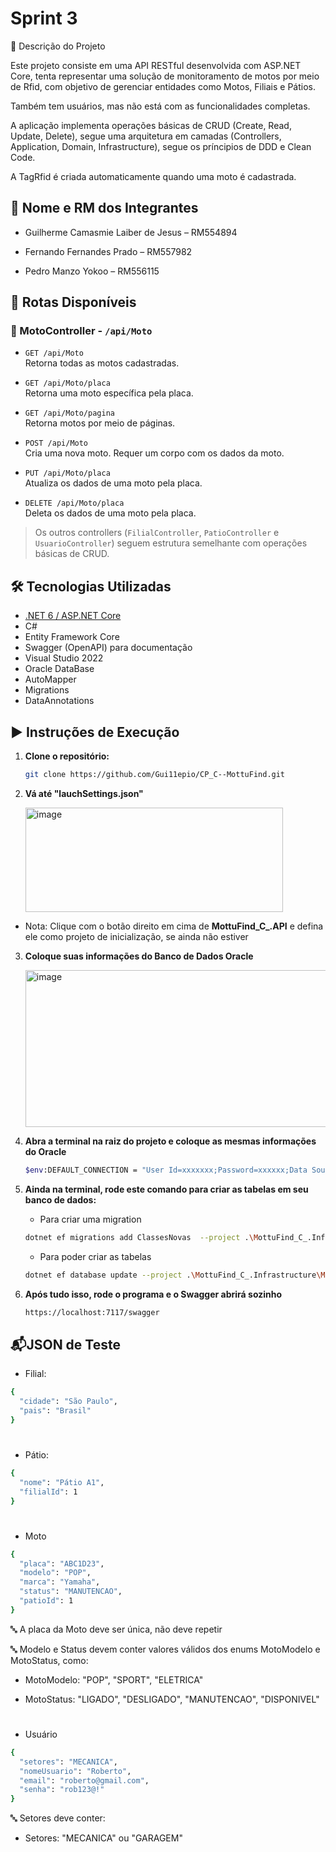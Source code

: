 # Sprint 3

📌 Descrição do Projeto

Este projeto consiste em uma API RESTful desenvolvida com ASP.NET Core, tenta representar uma solução de monitoramento de motos por meio de Rfid, com objetivo de gerenciar entidades como Motos, Filiais e Pátios.

Também tem usuários, mas não está com as funcionalidades completas. 

A aplicação implementa operações básicas de CRUD (Create, Read, Update, Delete), segue uma arquitetura em camadas (Controllers, Application, Domain, Infrastructure), segue os príncipios de DDD e Clean Code.

A TagRfid é criada automaticamente quando uma moto é cadastrada.

## 👥 Nome e RM dos Integrantes

- Guilherme Camasmie Laiber de Jesus – RM554894

- Fernando Fernandes Prado – RM557982

- Pedro Manzo Yokoo – RM556115

## 🚀 Rotas Disponíveis

### 📍 MotoController - `/api/Moto`
- `GET /api/Moto`  
  Retorna todas as motos cadastradas.

- `GET /api/Moto/placa`  
  Retorna uma moto específica pela placa.

- `GET /api/Moto/pagina`  
  Retorna motos por meio de páginas.

- `POST /api/Moto`  
  Cria uma nova moto. Requer um corpo com os dados da moto.

- `PUT /api/Moto/placa`  
  Atualiza os dados de uma moto pela placa.

- `DELETE /api/Moto/placa`  
  Deleta os dados de uma moto pela placa.

> Os outros controllers (`FilialController`, `PatioController` e `UsuarioController`) seguem estrutura semelhante com operações básicas de CRUD.

## 🛠️ Tecnologias Utilizadas

- [.NET 6 / ASP.NET Core](https://dotnet.microsoft.com/)
- C#
- Entity Framework Core
- Swagger (OpenAPI) para documentação
- Visual Studio 2022
- Oracle DataBase
- AutoMapper
- Migrations
- DataAnnotations

## ▶️ Instruções de Execução

1. **Clone o repositório:**
   ```bash
   git clone https://github.com/Gui11epio/CP_C--MottuFind.git
   

2. **Vá até "lauchSettings.json"**
   
   <img width="412" height="167" alt="image" src="https://github.com/user-attachments/assets/5f3c5fa2-cff7-4fa2-9300-9a0e745c5a24" />
   
- Nota: Clique com o botão direito em cima de **MottuFind_C_.API** e defina ele como projeto de inicialização, se ainda não estiver 


3. **Coloque suas informações do Banco de Dados Oracle**

   <img width="995" height="251" alt="image" src="https://github.com/user-attachments/assets/3815d7d0-6038-48f9-84e4-5b16fc378e18" />


4. **Abra a terminal na raiz do projeto e coloque as mesmas informações do Oracle**
   ```bash
   $env:DEFAULT_CONNECTION = "User Id=xxxxxxx;Password=xxxxxx;Data Source=xxxxxxxxxxxx:1521/ORCL"

5. **Ainda na terminal, rode este comando para criar as tabelas em seu banco de dados:**

   - Para criar uma migration
   ```bash
   dotnet ef migrations add ClassesNovas  --project .\MottuFind_C_.Infrastructure\MottuFind_C_.Infrastructure.csproj  --startup-project .\MottuFind\MottuFind_C_.API.csproj  --context AppDbContext
   ```
   - Para poder criar as tabelas
   ```bash
   dotnet ef database update --project .\MottuFind_C_.Infrastructure\MottuFind_C_.Infrastructure.csproj --startup-project .\MottuFind\MottuFind_C_.API.csproj --context AppDbContext
   ```

7. **Após tudo isso, rode o programa e o Swagger abrirá sozinho**
   ```bash
   https://localhost:7117/swagger


## 📬JSON de Teste

- Filial:
  
```bash
{
  "cidade": "São Paulo",
  "pais": "Brasil"
}
```

#

- Pátio:
  
```bash
{
  "nome": "Pátio A1",
  "filialId": 1
}
```

#

- Moto
  
```bash
{
  "placa": "ABC1D23",
  "modelo": "POP",
  "marca": "Yamaha",
  "status": "MANUTENCAO",
  "patioId": 1
}
```
🔤 A placa da Moto deve ser única, não deve repetir

🔤 Modelo e Status devem conter valores válidos dos enums MotoModelo e MotoStatus, como:

- MotoModelo: "POP", "SPORT", "ELETRICA"
  
- MotoStatus: "LIGADO", "DESLIGADO", "MANUTENCAO", "DISPONIVEL"

#

- Usuário
```bash
{
  "setores": "MECANICA",
  "nomeUsuario": "Roberto",
  "email": "roberto@gmail.com",
  "senha": "rob123@!"
}
```
🔤 Setores deve conter:

- Setores: "MECANICA" ou "GARAGEM"



  



   
